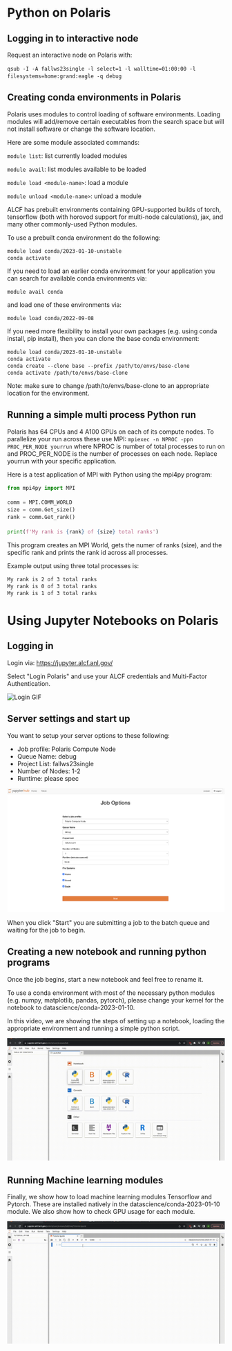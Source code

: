 # Python on Polaris

## Logging in to interactive node

Request an interactive node on Polaris with:

```qsub -I -A fallws23single -l select=1 -l walltime=01:00:00 -l filesystems=home:grand:eagle -q debug```

## Creating conda environments in Polaris
Polaris uses modules to control loading of software environments. Loading modules will add/remove certain executables from the search space but will not install software or change the software location.

Here are some module associated commands:

```module list```: list currently loaded modules

```module avail```: list modules available to be loaded

```module load <module-name>```: load a module

```module unload <module-name>```: unload a module

ALCF has prebuilt environments containing GPU-supported builds of torch, tensorflow (both with horovod support for multi-node calculations), jax, and many other commonly-used Python modules.

To use a prebuilt conda environment do the following:

```
module load conda/2023-01-10-unstable
conda activate
``` 
If you need to load an earlier conda environment for your application you can search for available conda environments via:

```
module avail conda
```
and load one of these environments via:

```
module load conda/2022-09-08
```

If you need more flexibility to install your own packages (e.g. using conda install, pip install), then you can clone the base conda environment:

```
module load conda/2023-01-10-unstable
conda activate
conda create --clone base --prefix /path/to/envs/base-clone
conda activate /path/to/envs/base-clone
```
Note: make sure to change /path/to/envs/base-clone to an appropriate location for the environment.

## Running a simple multi process Python run

Polaris has 64 CPUs and 4 A100 GPUs on each of its compute nodes. To parallelize your run across these use MPI:
```mpiexec -n NPROC -ppn PROC_PER_NODE yourrun```
where NPROC is number of total processes to run on and PROC_PER_NODE is the number of processes on each node. Replace yourrun with your specific application.

Here is a test application of MPI with Python using the mpi4py program:

``` python
from mpi4py import MPI

comm = MPI.COMM_WORLD
size = comm.Get_size()
rank = comm.Get_rank()

print(f'My rank is {rank} of {size} total ranks')
```

This program creates an MPI World, gets the numer of ranks (size), and the specific rank and prints the rank id across all processes.

Example output using three total processes is:
```
My rank is 2 of 3 total ranks
My rank is 0 of 3 total ranks
My rank is 1 of 3 total ranks
```

# Using Jupyter Notebooks on Polaris

## Logging in 

Login via: https://jupyter.alcf.anl.gov/

Select "Login Polaris" and use your ALCF credentials and Multi-Factor Authentication.

![Login GIF](JupyterNotebookLogin.gif)

## Server settings and start up
You want to setup your server options to these following:
* Job profile: Polaris Compute Node
* Queue Name: debug
* Project List: fallws23single
* Number of Nodes: 1-2
* Runtime: please spec

![server options](JobOptions.png)

When you click "Start" you are submitting a job to the batch queue and waiting for the job to begin.

## Creating a new notebook and running python programs

Once the job begins, start a new notebook and feel free to rename it.

To use a conda environment with most of the necessary python modules (e.g. numpy, matplotlib, pandas, pytorch), please change your kernel for the notebook to datascience/conda-2023-01-10.

In this video, we are showing the steps of setting up a notebook, loading the appropriate environment and running a simple python script.

![PythonRun GIF](JupyterNotebook_Use.gif)

## Running Machine learning modules

Finally, we show how to load machine learning modules Tensorflow and Pytorch. These are installed natively in the datascience/conda-2023-01-10 module. We also show how to check GPU usage for each module.

![MLRun GIF](JupyterNotebook_ML.gif)
